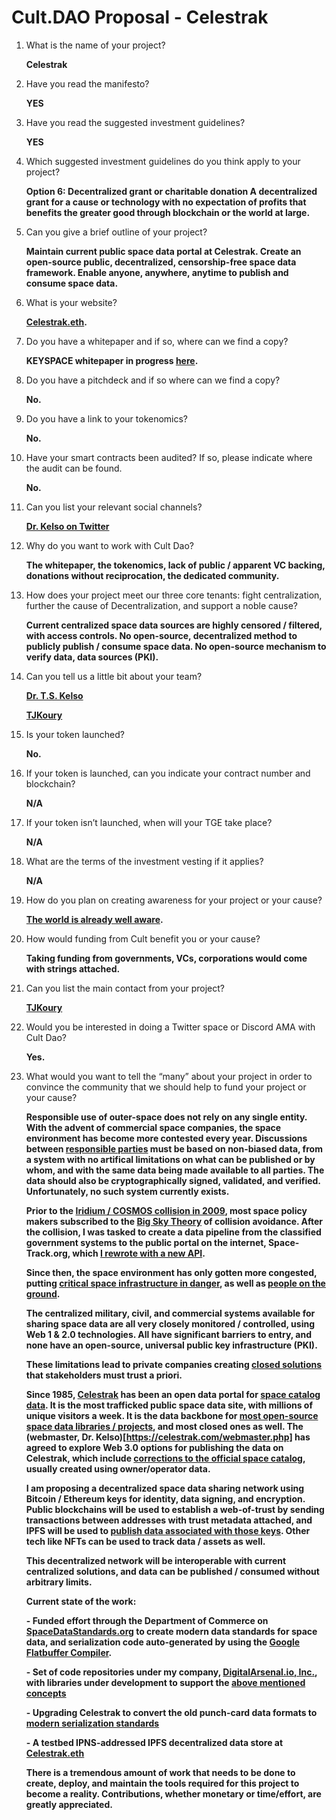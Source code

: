 # Cult.DAO Proposal - Celestrak

1.  What is the name of your project?

    **Celestrak**

2. Have you read the manifesto?
    
    **YES**

3. Have you read the suggested investment guidelines?
  
    **YES**
  
4. Which suggested investment guidelines do you think apply to your project?
  
    **Option 6: Decentralized grant or charitable donation
    A decentralized grant for a cause or technology with no expectation of profits that benefits the greater good through blockchain or the world at large.**

5. Can you give a brief outline of your project?
    
    **Maintain current public space data portal at Celestrak.  Create an open-source public, decentralized, censorship-free space data framework. Enable anyone, anywhere, anytime to publish and consume space data.**

6. What is your website?

    **[Celestrak.eth](https://ipfs.io/ipns/celestrak.eth).**

7. Do you have a whitepaper and if so, where can we find a copy?
  
    **KEYSPACE whitepaper in progress [here](https://github.com/DigitalArsenal/keyspace/wiki/Space-Data-Network-(KEYSPACE)-Whitepaper).**
  
8. Do you have a pitchdeck and if so where can we find a copy?

    **No.**

9. Do you have a link to your tokenomics?

    **No.**

10. Have your smart contracts been audited?  If so, please indicate where the audit can be found.

    **No.**

11. Can you list your relevant social channels?

    **[Dr. Kelso on Twitter](https://twitter.com/TSKelso)**

12. Why do you want to work with Cult Dao?

    **The whitepaper, the tokenomics, lack of public / apparent VC backing, donations without reciprocation, the dedicated community.**

13. How does your project meet our three core tenants: fight centralization, further the cause of Decentralization, and support a noble cause?

    **Current centralized space data sources are highly censored / filtered, with access controls.  No open-source, decentralized method to publicly publish / consume space data.  No open-source mechanism to verify data, data sources (PKI).**
    
14. Can you tell us a little bit about your team?

    **[Dr. T.S. Kelso](https://celestrak.com/webmaster.php)**
    
    **[TJKoury](https://www.linkedin.com/in/tj-k-5754554/)**

15. Is your token launched?

    **No.**

16. If your token is launched, can you indicate your contract number and blockchain?

    **N/A**

17. If your token isn’t launched, when will your TGE take place?

    **N/A**

18. What are the terms of the investment vesting if it applies?

    **N/A**

19. How do you plan on creating awareness for your project or your cause?

    **[The world is already well aware](https://www.google.com/search?q=celestrak&sxsrf=APq-WBvPhHW-kRhnRhfyAwZXjAs1jnwm3w:1650144822673&source=lnms&tbm=nws&sa=X&ved=2ahUKEwiCve6_xJn3AhVVl3IEHWapApsQ_AUoAXoECAEQAw&biw=1536&bih=757&dpr=2.5).**

20. How would funding from Cult benefit you or your cause?

    **Taking funding from governments, VCs, corporations would come with strings attached.**

21. Can you list the main contact from your project?

    **[TJKoury](mailto:tj@digitalarsenal.io)**

22. Would you be interested in doing a Twitter space or Discord AMA with Cult Dao?

    **Yes.**

23. What would you want to tell the “many” about your project in order to convince the community that we should help to fund your project or your cause?
     
     **Responsible use of outer-space does not rely on any single entity.  With the advent of commercial space companies, the space environment has become more contested every year.  Discussions between [responsible parties](https://metro.co.uk/2021/12/30/elon-musk-denies-his-starlink-satellites-are-hogging-space-15839814/) must be based on non-biased data, from a system with no artifical limitations on what can be published or by whom, and with the same data being made available to all parties.  The data should also be cryptographically signed, validated, and verified.  Unfortunately, no such system currently exists.**
     
      **Prior to the [Iridium / COSMOS collision in 2009](https://en.wikipedia.org/wiki/2009_satellite_collision), most space policy makers subscribed to the [Big Sky Theory](https://en.wikipedia.org/wiki/Big_sky_theory) of collision avoidance.  After the collision, I was tasked to create a data pipeline from the classified government systems to the public portal on the internet, Space-Track.org, which [I rewrote with a new API](view-source:https://web.archive.org/web/20130323001324/https://space-track.org/).**

      **Since then, the space environment has only gotten more congested, putting [critical space infrastructure in danger](https://www.gpsworld.com/space-debris-endangers-gps/), as well as [people on the ground](https://www.space.com/china-huge-rocket-falling-from-space-junk-problem).** 

      **The centralized military, civil, and commercial systems available for sharing space data are all very closely monitored / controlled, using Web 1 & 2.0 technologies.  All have significant barriers to entry, and none have an open-source, universal public key infrastructure (PKI).**

      **These limitations lead to private companies creating [closed solutions](https://techcrunch.com/2022/03/10/slingshot-aerospace-raises-25m-to-help-satellite-operators-navigate-space-traffic/) that stakeholders must trust a priori.**

      **Since 1985, [Celestrak](https://celestrak.com) has been an open data portal for [space catalog data](https://en.wikipedia.org/wiki/Two-line_element_set). It is the most trafficked public space data site, with millions of unique visitors a week.  It is the data backbone for [most open-source space data libraries / projects](https://github.com/search?q=celestrak), and most closed ones as well.  The (webmaster, Dr. Kelso)[https://celestrak.com/webmaster.php] has agreed to explore Web 3.0 options for publishing the data on Celestrak, which include [corrections to the official space catalog](https://celestrak.com/NORAD/elements/supplemental/), usually created using owner/operator data.**

      **I am proposing a decentralized space data sharing network using Bitcoin / Ethereum keys for identity, data signing, and encryption.  Public blockchains will be used to establish a web-of-trust by sending transactions between addresses with trust metadata attached, and IPFS will be used to [publish data associated with those keys](https://ipfs.io/ipns/celestrak.eth/).  Other tech like NFTs can be used to track data / assets as well.**

      **This decentralized network will be interoperable with current centralized solutions, and data can be published / consumed without arbitrary limits.**

      **Current state of the work:**

      **- Funded effort through the Department of Commerce on [SpaceDataStandards.org](https://spacedatastandards.org/) to create modern data standards for space data, and serialization code auto-generated by using the [Google Flatbuffer Compiler](https://google.github.io/flatbuffers/).**
      
      **- Set of code repositories under my company, [DigitalArsenal.io, Inc.](https://github.com/orgs/DigitalArsenal/repositories?q=key&type=all&language=&sort=), with libraries under development to support the [above mentioned concepts](https://github.com/DigitalArsenal/keyspace/wiki/Space-Data-Network-(KEYSPACE)-Whitepaper)**
      
      **- Upgrading Celestrak to convert the old punch-card data formats to [modern serialization standards](https://celestrak.com/NORAD/documentation/gp-data-formats.php)**
      
      **- A testbed IPNS-addressed IPFS decentralized data store at [Celestrak.eth](https://ipfs.io/ipns/celestrak.eth/)**

      **There is a tremendous amount of work that needs to be done to create, deploy, and maintain the tools required for this project to become a reality.  Contributions, whether monetary or time/effort, are greatly appreciated.**
